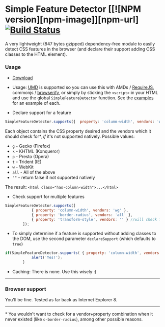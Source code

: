 # Simple Feature Detector [[![NPM version][npm-image]][npm-url] [![Build Status][travis-image]][travis-url]

A very lightweight (847 bytes gzipped) dependency-free module to easily detect CSS features in the browser (and declare their support adding CSS classes to the HTML element).

### Usage
* [Download](https://github.com/adam-lynch/simple-feature-detector/raw/master/simple-feature-detector.min.js)

* Usage: [UMD](https://github.com/umdjs/umd) is supported so you can use this with AMDs / [RequireJS](http://requirejs.org/), commonjs / [browserify](http://browserify.org/), or simply by sticking the `<script>` in your HTML and use the global `SimpleFeatureDetector` function. See the [examples](https://github.com/adam-lynch/simple-feature-detector/tree/master/examples) for an example of each.

* Declare support for a feature
```js
SimpleFeatureDetector.supports({  property: 'column-width', vendors: 'wg' });
```
Each object contains the CSS property desired and the vendors which it should check for*, _if_ it's not supported natively. 
Possible values:
 * `g` - Gecko (Firefox)
 * `k` - KHTML (Konqueror)
 * `p` - Presto (Opera)
 * `t` - Trident (IE)
 * `w` - WebKit
 * `all` - All of the above
 * `""` - return false if not supported natively

 The result: `<html class="has-column-width">...</html>`

* Check support for multiple features
```js
SimpleFeatureDetector.supports([
            { property: 'column-width', vendors: 'wg' },
            { property: 'border-radius', vendors: 'all' },
            { property: 'transform-style', vendors: '' } //will check for native support only
        ]);
```
* To simply determine if a feature is supported without adding classes to the DOM, use the second parameter `declareSupport` (which defaults to `true`)
```js
if(SimpleFeatureDetector.supports( { property: 'column-width', vendors: 'wg' }, false )){
            alert('Yes!');
        }
```

* Caching: There is none. Use this wisely :)

-----------

### Browser support
You'll be fine. Tested as far back as Internet Explorer 8.

-----------
\* You wouldn't want to check for a vendor+property combination when it never existed (like `o-border-radius`), among other possible reasons.

[travis-url]: http://travis-ci.org/adam-lynch/simple-feature-detector
[travis-image]: http://img.shields.io/travis/adam-lynch/simple-feature-detector.svg?style=flat
